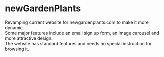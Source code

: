 # newGardenPlants

Revamping current website for newgardenplants.com to make it more dynamic.  
Some major features include an email sign up form, an image carousel and more attractive design.  
The website has standard features and needs no special instruction for browsing it. 
